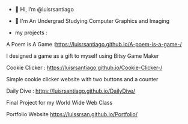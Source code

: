 - 👋 Hi, I’m @luisrsantiago
- 📓 I'm An Undergrad Studying Computer Graphics and Imaging


- my projects :
 

A Poem is A Game  :https://luisrsantiago.github.io/A-poem-is-a-game-/

I designed a game as a gift to myself using Bitsy Game Maker 

Cookie Clicker : https://luisrsantiago.github.io/Cookie-Clicker-/

Simple cookie clicker website with two buttons and a counter 

Daily Dive : https://luisrsantiago.github.io/DailyDive/

Final Project for my World Wide Web Class 

Portfolio Website
https://luissrsan.github.io/Portfolio/

